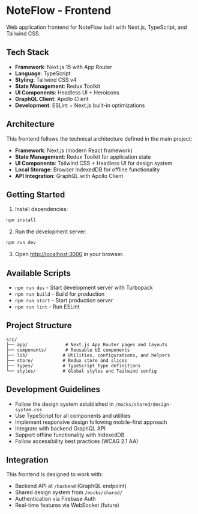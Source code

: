 # NoteFlow - Frontend

Web application frontend for NoteFlow built with Next.js, TypeScript, and Tailwind CSS.

## Tech Stack

- **Framework**: Next.js 15 with App Router
- **Language**: TypeScript
- **Styling**: Tailwind CSS v4
- **State Management**: Redux Toolkit
- **UI Components**: Headless UI + Heroicons
- **GraphQL Client**: Apollo Client
- **Development**: ESLint + Next.js built-in optimizations

## Architecture

This frontend follows the technical architecture defined in the main project:
- **Framework**: Next.js (modern React framework)
- **State Management**: Redux Toolkit for application state
- **UI Components**: Tailwind CSS + Headless UI for design system
- **Local Storage**: Browser IndexedDB for offline functionality
- **API Integration**: GraphQL with Apollo Client

## Getting Started

1. Install dependencies:
```bash
npm install
```

2. Run the development server:
```bash
npm run dev
```

3. Open [http://localhost:3000](http://localhost:3000) in your browser.

## Available Scripts

- `npm run dev` - Start development server with Turbopack
- `npm run build` - Build for production
- `npm run start` - Start production server
- `npm run lint` - Run ESLint

## Project Structure

```
src/
├── app/              # Next.js App Router pages and layouts
├── components/       # Reusable UI components
├── lib/             # Utilities, configurations, and helpers
├── store/           # Redux store and slices
├── types/           # TypeScript type definitions
└── styles/          # Global styles and Tailwind config
```

## Development Guidelines

- Follow the design system established in `/mocks/shared/design-system.css`
- Use TypeScript for all components and utilities
- Implement responsive design following mobile-first approach
- Integrate with backend GraphQL API
- Support offline functionality with IndexedDB
- Follow accessibility best practices (WCAG 2.1 AA)

## Integration

This frontend is designed to work with:
- Backend API at `/backend` (GraphQL endpoint)
- Shared design system from `/mocks/shared/`
- Authentication via Firebase Auth
- Real-time features via WebSocket (future)
